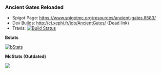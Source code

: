 ### Ancient Gates Reloaded

- Spigot Page: https://www.spigotmc.org/resources/ancient-gates.6583/
- Dev Builds: http://ci.xephi.fr/job/AncientGates/ (Dead link)
- Travis: [![Build Status](https://travis-ci.org/NoChanceSD/AncientGates.svg)](https://travis-ci.org/NoChanceSD/AncientGates)

**Bstats**

[![bStats](https://bstats.org/signatures/bukkit/AncientGates.svg "bStats")](https://bstats.org/plugin/bukkit/AncientGates/ "bStats")

**McStats (Outdated)**

[![](http://api.mcstats.org/signature/AncientGates.png)](http://mcstats.org/plugin/AncientGates)
